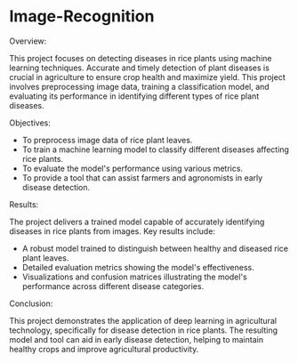 # Image-Recognition

Overview: 

This project focuses on detecting diseases in rice plants using machine learning techniques. 
Accurate and timely detection of plant diseases is crucial in agriculture to ensure crop health and 
maximize yield. This project involves preprocessing image data, training a classification model, 
and evaluating its performance in identifying different types of rice plant diseases. 


Objectives: 

- To preprocess image data of rice plant leaves.
- To train a machine learning model to classify different diseases affecting rice plants.
- To evaluate the model's performance using various metrics.
- To provide a tool that can assist farmers and agronomists in early disease detection.

Results: 

The project delivers a trained model capable of accurately identifying diseases in rice plants from 
images. Key results include: 
- A robust model trained to distinguish between healthy and diseased rice plant leaves.
- Detailed evaluation metrics showing the model's effectiveness.
- Visualizations and confusion matrices illustrating the model's performance across different 
disease categories.

Conclusion:

This project demonstrates the application of deep learning in agricultural technology, specifically 
for disease detection in rice plants. The resulting model and tool can aid in early disease detection, 
helping to maintain healthy crops and improve agricultural productivity.
